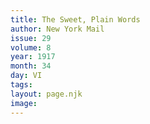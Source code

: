 ```yaml
---
title: The Sweet, Plain Words
author: New York Mail
issue: 29
volume: 8
year: 1917
month: 34
day: VI
tags:
layout: page.njk
image:
---
```

